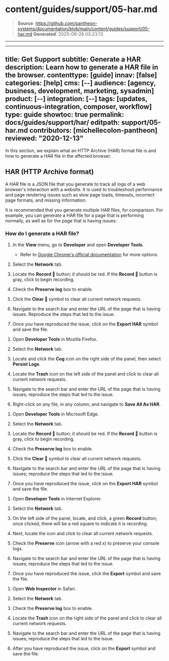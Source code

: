 # content/guides/support/05-har.md

> **Source**: https://github.com/pantheon-systems/documentation/blob/main/content/guides/support/05-har.md
> **Generated**: 2025-09-28 03:23:13

---

---
title: Get Support
subtitle: Generate a HAR
description: Learn how to generate a HAR file in the browser.
contenttype: [guide]
innav: [false]
categories: [help]
cms: [--]
audience: [agency, business, development, marketing, sysadmin]
product: [--]
integration: [--]
tags: [updates, continuous-integration, composer, workflow]
type: guide
showtoc: true
permalink: docs/guides/support/har/
editpath: support/05-har.md
contributors: [michellecolon-pantheon]
reviewed: "2020-12-13"
---

In this section, we explain what an HTTP Archive (HAR) format file is and how to generate a HAR file in the affected browser.

## HAR (HTTP Archive format)

A HAR file is a JSON file that you generate to track all logs of a web browser's interaction with a website. It is used to troubleshoot performance and page rendering issues such as slow page loads, timeouts, incorrect page formats, and missing information.

It is recommended that you generate multiple HAR files, for comparison. For example, you can generate a HAR file for a page that is performing normally, as well as for the page that is having issues.

### How do I generate a HAR file?

<TabList>

<Tab title="Chrome" id="chrome" active={true}>

1. In the **View** menu, go to **Developer** and open **Developer Tools**.

   - Refer to [Google Chrome's official documentation](https://developer.chrome.com/docs/devtools/open/) for more options.

1. Select the **Network** tab.

1. Locate the **Record 🔴** button; it should be red. If the **Record 🔴** button is gray, click to begin recording.

1. Check the <Icon icon="squareCheck" /> **Preserve log** box to enable.

1. Click the **Clear 🚫** symbol to clear all current network requests.

1. Navigate to the search bar and enter the URL of the page that is having issues. Reproduce the steps that led to the issue.

1. Once you have reproduced the issue, click on the **Export HAR** <Icon icon="download"/> symbol and save the file.

</Tab>

<Tab title="Firefox" id="firefox">

1. Open **Developer Tools** in Mozilla Firefox.

1. Select the **Network** tab.

1. Locate and click the **Cog <Icon icon="gear" />** icon on the right side of the panel, then select **Persist Logs**.

1. Locate the **Trash** icon on the left side of the panel and click to clear all current network requests.

1. Navigate to the search bar and enter the URL of the page that is having issues; reproduce the steps that led to the issue.

1. Right-click on any file, in any column, and navigate to **Save All As HAR**.

</Tab>

<Tab title="Edge" id="edge">

1. Open **Developer Tools** in Microsoft Edge.

1. Select the **Network** tab.

1. Locate the **Record 🔴** button; it should be red. If the **Record 🔴** button is gray, click to begin recording.

1. Check the <Icon icon="squareCheck" /> **Preserve log** box to enable.

1. Click the **Clear 🚫** symbol to clear all current network requests.

1. Navigate to the search bar and enter the URL of the page that is having issues; reproduce the steps that led to the issue.

1. Once you have reproduced the issue, click on the **Export HAR** <Icon icon="download"/> symbol and save the file.

</Tab>

<Tab title="Explorer" id="explorer">

1. Open **Developer Tools** in Internet Explorer.

1. Select the **Network** tab.

1. On the left side of the panel, locate, and click, a green **Record** <Icon icon="play"/> button; once clicked, there will be a red square to indicate it is recording.

1. Next, locate the <Icon icon="xmark" /> icon and click to clear all current network requests.

1. Check the **Preserve** icon (arrow with a red x) to preserve your console logs.

1. Navigate to the search bar and enter the URL of the page that is having issues; reproduce the steps that led to the issue.

1. Once you have reproduced the issue, click the **Export** <Icon icon="save" /> symbol and save the file.

</Tab>

<Tab title="Safari" id="safari">

1. Open **Web Inspector** in Safari.

1. Select the **Network** tab.

1. Check the <Icon icon="squareCheck" /> **Preserve log** box to enable.

1. Locate the **Trash** icon on the right side of the panel and click to clear all current network requests.

1. Navigate to the search bar and enter the URL of the page that is having issues; reproduce the steps that led to the issue.

1. After you have reproduced the issue, click on the <Icon icon="upload" /> **Export** symbol and save the file.

</Tab>

</TabList>
